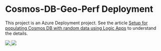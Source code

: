 # Cosmos-DB-Geo-Perf Deployment

This project is an Azure Deployment project.  See the article [Setup for populating Cosmos DB with random data using Logic Apps](http://vincentlauzon.com/2017/10/28/setup-for-popula…using-logic-apps/) to understand the details.

<a href="https://portal.azure.com/#create/Microsoft.Template/uri/https%3A%2F%2Fraw.githubusercontent.com%2Fvplauzon%2Fcosmos-db%2Fblob%2Fmaster%2FCosmos-DB-Geo-Perf%2FDeployPerfCosmosDB%2Fazuredeploy.json" target="_blank">
    <img src="http://azuredeploy.net/deploybutton.png"/>
</a>
<a href="http://armviz.io/#/?load=https%3A%2F%2Fraw.githubusercontent.com%2Fvplauzon%2Fcosmos-db%2Fblob%2Fmaster%2FCosmos-DB-Geo-Perf%2FDeployPerfCosmosDB%2Fazuredeploy.json" target="_blank">
    <img src="http://armviz.io/visualizebutton.png"/>
</a>
